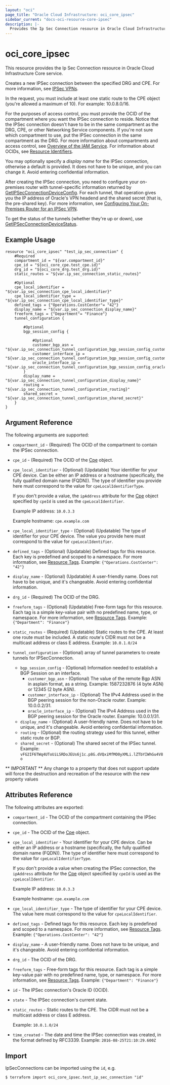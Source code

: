 ```yaml
---
layout: "oci"
page_title: "Oracle Cloud Infrastructure: oci_core_ipsec"
sidebar_current: "docs-oci-resource-core-ipsec"
description: |-
  Provides the Ip Sec Connection resource in Oracle Cloud Infrastructure Core service
---
```


# oci_core_ipsec
This resource provides the Ip Sec Connection resource in Oracle Cloud Infrastructure Core service.

Creates a new IPSec connection between the specified DRG and CPE. For more information, see
[IPSec VPNs](https://docs.cloud.oracle.com/iaas/Content/Network/Tasks/managingIPsec.htm).

In the request, you must include at least one static route to the CPE object (you're allowed a maximum
of 10). For example: 10.0.8.0/16.

For the purposes of access control, you must provide the OCID of the compartment where you want the
IPSec connection to reside. Notice that the IPSec connection doesn't have to be in the same compartment
as the DRG, CPE, or other Networking Service components. If you're not sure which compartment to
use, put the IPSec connection in the same compartment as the DRG. For more information about
compartments and access control, see
[Overview of the IAM Service](https://docs.cloud.oracle.com/iaas/Content/Identity/Concepts/overview.htm).
For information about OCIDs, see [Resource Identifiers](https://docs.cloud.oracle.com/iaas/Content/General/Concepts/identifiers.htm).

You may optionally specify a *display name* for the IPSec connection, otherwise a default is provided.
It does not have to be unique, and you can change it. Avoid entering confidential information.

After creating the IPSec connection, you need to configure your on-premises router
with tunnel-specific information returned by
[GetIPSecConnectionDeviceConfig](https://docs.cloud.oracle.com/iaas/api/#/en/iaas/20160918/IPSecConnectionDeviceConfig/GetIPSecConnectionDeviceConfig).
For each tunnel, that operation gives you the IP address of Oracle's VPN headend and the shared secret
(that is, the pre-shared key). For more information, see
[Configuring Your On-Premises Router for an IPSec VPN](https://docs.cloud.oracle.com/iaas/Content/Network/Tasks/configuringCPE.htm).

To get the status of the tunnels (whether they're up or down), use
[GetIPSecConnectionDeviceStatus](https://docs.cloud.oracle.com/iaas/api/#/en/iaas/20160918/IPSecConnectionDeviceStatus/GetIPSecConnectionDeviceStatus).


## Example Usage

```hcl
resource "oci_core_ipsec" "test_ip_sec_connection" {
	#Required
	compartment_id = "${var.compartment_id}"
	cpe_id = "${oci_core_cpe.test_cpe.id}"
	drg_id = "${oci_core_drg.test_drg.id}"
	static_routes = "${var.ip_sec_connection_static_routes}"

	#Optional
	cpe_local_identifier = "${var.ip_sec_connection_cpe_local_identifier}"
	cpe_local_identifier_type = "${var.ip_sec_connection_cpe_local_identifier_type}"
	defined_tags = {"Operations.CostCenter"= "42"}
	display_name = "${var.ip_sec_connection_display_name}"
	freeform_tags = {"Department"= "Finance"}
	tunnel_configuration {

		#Optional
		bgp_session_config {

			#Optional
			customer_bgp_asn = "${var.ip_sec_connection_tunnel_configuration_bgp_session_config_customer_bgp_asn}"
			customer_interface_ip = "${var.ip_sec_connection_tunnel_configuration_bgp_session_config_customer_interface_ip}"
			oracle_interface_ip = "${var.ip_sec_connection_tunnel_configuration_bgp_session_config_oracle_interface_ip}"
		}
		display_name = "${var.ip_sec_connection_tunnel_configuration_display_name}"
		routing = "${var.ip_sec_connection_tunnel_configuration_routing}"
		shared_secret = "${var.ip_sec_connection_tunnel_configuration_shared_secret}"
	}
}
```

## Argument Reference

The following arguments are supported:

* `compartment_id` - (Required) The OCID of the compartment to contain the IPSec connection.
* `cpe_id` - (Required) The OCID of the [Cpe](https://docs.cloud.oracle.com/iaas/api/#/en/iaas/20160918/Cpe/) object.
* `cpe_local_identifier` - (Optional) (Updatable) Your identifier for your CPE device. Can be either an IP address or a hostname (specifically, the fully qualified domain name (FQDN)). The type of identifier you provide here must correspond to the value for `cpeLocalIdentifierType`.

	If you don't provide a value, the `ipAddress` attribute for the [Cpe](https://docs.cloud.oracle.com/iaas/api/#/en/iaas/20160918/Cpe/) object specified by `cpeId` is used as the `cpeLocalIdentifier`.

	Example IP address: `10.0.3.3`

	Example hostname: `cpe.example.com` 
* `cpe_local_identifier_type` - (Optional) (Updatable) The type of identifier for your CPE device. The value you provide here must correspond to the value for `cpeLocalIdentifier`. 
* `defined_tags` - (Optional) (Updatable) Defined tags for this resource. Each key is predefined and scoped to a namespace. For more information, see [Resource Tags](https://docs.cloud.oracle.com/iaas/Content/General/Concepts/resourcetags.htm).  Example: `{"Operations.CostCenter": "42"}` 
* `display_name` - (Optional) (Updatable) A user-friendly name. Does not have to be unique, and it's changeable. Avoid entering confidential information.
* `drg_id` - (Required) The OCID of the DRG.
* `freeform_tags` - (Optional) (Updatable) Free-form tags for this resource. Each tag is a simple key-value pair with no predefined name, type, or namespace. For more information, see [Resource Tags](https://docs.cloud.oracle.com/iaas/Content/General/Concepts/resourcetags.htm).  Example: `{"Department": "Finance"}` 
* `static_routes` - (Required) (Updatable) Static routes to the CPE. At least one route must be included. A static route's CIDR must not be a multicast address or class E address.  Example: `10.0.1.0/24` 
* `tunnel_configuration` - (Optional) array of tunnel parameters to create tunnels for IPSecConnection. 
	* `bgp_session_config` - (Optional) Information needed to establish a BGP Session on an interface. 
		* `customer_bgp_asn` - (Optional) The value of the remote Bgp ASN in asplain format, as a string. Example: 1587232876 (4 byte ASN) or 12345 (2 byte ASN). 
		* `customer_interface_ip` - (Optional) The IPv4 Address used in the BGP peering session for the non-Oracle router. Example: 10.0.0.2/31. 
		* `oracle_interface_ip` - (Optional) The IPv4 Address used in the BGP peering session for the Oracle router. Example: 10.0.0.1/31. 
	* `display_name` - (Optional) A user-friendly name. Does not have to be unique, and it's changeable. Avoid entering confidential information. 
	* `routing` - (Optional) the routing strategy used for this tunnel, either static route or BGP.
	* `shared_secret` - (Optional) The shared secret of the IPSec tunnel.  Example: `vFG2IF6TWq4UToUiLSRDoJEUs6j1c.p8G.dVQxiMfMO0yXMLi.lZTbYIWhGu4V8o` 


** IMPORTANT **
Any change to a property that does not support update will force the destruction and recreation of the resource with the new property values

## Attributes Reference

The following attributes are exported:

* `compartment_id` - The OCID of the compartment containing the IPSec connection.
* `cpe_id` - The OCID of the [Cpe](https://docs.cloud.oracle.com/iaas/api/#/en/iaas/20160918/Cpe/) object.
* `cpe_local_identifier` - Your identifier for your CPE device. Can be either an IP address or a hostname (specifically, the fully qualified domain name (FQDN)). The type of identifier here must correspond to the value for `cpeLocalIdentifierType`.

	If you don't provide a value when creating the IPSec connection, the `ipAddress` attribute for the [Cpe](https://docs.cloud.oracle.com/iaas/api/#/en/iaas/20160918/Cpe/) object specified by `cpeId` is used as the `cpeLocalIdentifier`.

	Example IP address: `10.0.3.3`

	Example hostname: `cpe.example.com` 
* `cpe_local_identifier_type` - The type of identifier for your CPE device. The value here must correspond to the value for `cpeLocalIdentifier`. 
* `defined_tags` - Defined tags for this resource. Each key is predefined and scoped to a namespace. For more information, see [Resource Tags](https://docs.cloud.oracle.com/iaas/Content/General/Concepts/resourcetags.htm).  Example: `{"Operations.CostCenter": "42"}` 
* `display_name` - A user-friendly name. Does not have to be unique, and it's changeable. Avoid entering confidential information. 
* `drg_id` - The OCID of the DRG.
* `freeform_tags` - Free-form tags for this resource. Each tag is a simple key-value pair with no predefined name, type, or namespace. For more information, see [Resource Tags](https://docs.cloud.oracle.com/iaas/Content/General/Concepts/resourcetags.htm).  Example: `{"Department": "Finance"}` 
* `id` - The IPSec connection's Oracle ID (OCID).
* `state` - The IPSec connection's current state.
* `static_routes` - Static routes to the CPE. The CIDR must not be a multicast address or class E address.

	

	Example: `10.0.1.0/24` 
* `time_created` - The date and time the IPSec connection was created, in the format defined by RFC3339.  Example: `2016-08-25T21:10:29.600Z` 

## Import

IpSecConnections can be imported using the `id`, e.g.

```
$ terraform import oci_core_ipsec.test_ip_sec_connection "id"
```


